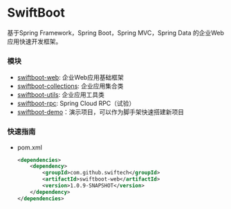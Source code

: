 # SwiftBoot

基于Spring Framework，Spring Boot，Spring MVC，Spring Data 的企业Web应用快速开发框架。

### 模块
* [swiftboot-web](swiftboot-web/): 企业Web应用基础框架
* [swiftboot-collections](swiftboot-collections/): 企业应用集合类
* [swiftboot-utils](swiftboot-utils/): 企业应用工具类
* [swiftboot-rpc](swiftboot-rpc/): Spring Cloud RPC（试验）
* [swiftboot-demo](swiftboot-demo/)：演示项目，可以作为脚手架快速搭建新项目




### 快速指南

* pom.xml

	```xml
	<dependencies>
		<dependency>
			<groupId>com.github.swiftech</groupId>
			<artifactId>swiftboot-web</artifactId>
			<version>1.0.9-SNAPSHOT</version>
		</dependency>
	</dependencies>

	```
